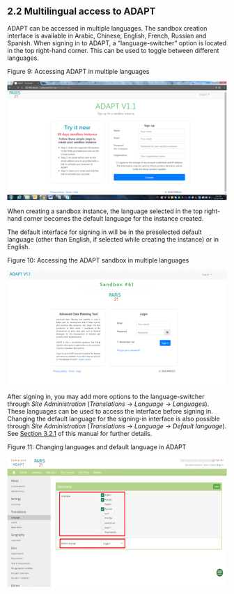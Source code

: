 ## 2.2 Multilingual access to ADAPT <!-- {docsify-ignore} -->

ADAPT can be accessed in multiple languages. The sandbox creation
interface is available in Arabic, Chinese, English, French, Russian and
Spanish. When signing in to ADAPT, a “language-switcher” option is
located in the top right-hand corner. This can be used to toggle between
different languages.

<span id="_Toc7208812" class="anchor"></span>Figure 9: Accessing ADAPT
in multiple languages

<img src="ADAPTmedia\media\image6.png" style="width:5.52362in;height:2.85039in" />

When creating a sandbox instance, the language selected in the top
right-hand corner becomes the default language for the instance created.

The default interface for signing in will be in the preselected default
language (other than English, if selected while creating the instance)
or in English.

<span id="_Toc7208813" class="anchor"></span>Figure 10: Accessing the
ADAPT sandbox in multiple languages

<img src="ADAPTmedia\media\image9.png" style="width:5.58561in;height:2.76in" />

After signing in, you may add more options to the language-switcher
through *Site Administration* (*Translations* -&gt; *Language* -&gt;
*Languages*). These languages can be used to access the interface before
signing in. Changing the default language for the signing-in interface
is also possible through *Site Administration* (*Translations* -&gt;
*Language* -&gt; *Default language*). See [Section
3.2.1](#general-settings-customise) of this manual for further details.

<span id="_Toc7208814" class="anchor"></span>Figure 11: Changing
languages and default language in ADAPT

<img src="ADAPTmedia\media\image11.png" style="width:6.26806in;height:3.11319in" />

